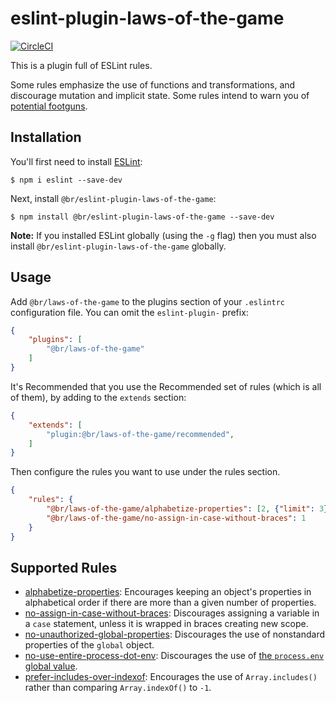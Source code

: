 # eslint-plugin-laws-of-the-game
[![CircleCI](https://circleci.com/gh/bleacherreport/eslint-plugin-laws-of-the-game/tree/master.svg?style=svg)](https://circleci.com/gh/bleacherreport/eslint-plugin-laws-of-the-game/tree/master)

This is a plugin full of ESLint rules.

Some rules emphasize the use of functions and transformations, and discourage mutation and implicit state.
Some rules intend to warn you of [potential footguns][PillarsOfJS].


## Installation

You'll first need to install [ESLint]:

```
$ npm i eslint --save-dev
```

Next, install `@br/eslint-plugin-laws-of-the-game`:

```
$ npm install @br/eslint-plugin-laws-of-the-game --save-dev
```

**Note:** If you installed ESLint globally (using the `-g` flag) then you must also install `@br/eslint-plugin-laws-of-the-game` globally.

## Usage

Add `@br/laws-of-the-game` to the plugins section of your `.eslintrc` configuration file. You can omit the `eslint-plugin-` prefix:

```json
{
    "plugins": [
        "@br/laws-of-the-game"
    ]
}
```

It's Recommended that you use the Recommended set of rules (which is all of them), by adding to the `extends` section:

```json
{
    "extends": [
        "plugin:@br/laws-of-the-game/recommended",
    ]
}
```

Then configure the rules you want to use under the rules section.

```json
{
    "rules": {
        "@br/laws-of-the-game/alphabetize-properties": [2, {"limit": 3}],
        "@br/laws-of-the-game/no-assign-in-case-without-braces": 1
    }
}
```

## Supported Rules

* [alphabetize-properties]: Encourages keeping an object's properties in alphabetical order if there are more than a given number of properties.
* [no-assign-in-case-without-braces]: Discourages assigning a variable in a `case` statement, unless it is wrapped in braces creating new scope.
* [no-unauthorized-global-properties]: Discourages the use of nonstandard properties of the `global` object.
* [no-use-entire-process-dot-env]: Discourages the use of [the `process.env` global value][Process-dot-env].
* [prefer-includes-over-indexof]: Encourages the use of `Array.includes()` rather than comparing `Array.indexOf()` to `-1`.



[alphabetize-properties]: ./lib/rules/alphabetize-properties.md
[no-assign-in-case-without-braces]: ./lib/rules/no-assign-in-case-without-braces.md
[no-unauthorized-global-properties]: ./lib/rules/no-unauthorized-global-properties.md
[no-use-entire-process-dot-env]: ./lib/rules/no-use-entire-process-dot-env.md
[prefer-includes-over-indexof]: ./lib/rules/prefer-includes-over-indexof.md
[ESLint]: http://eslint.org
[PillarsOfJS]: https://medium.com/javascript-scene/the-two-pillars-of-javascript-ee6f3281e7f3
[Process-dot-env]: https://nodejs.org/api/process.html#process_process_env
